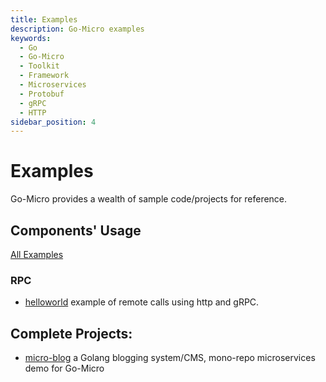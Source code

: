 ```yaml
---
title: Examples
description: Go-Micro examples
keywords:
  - Go
  - Go-Micro
  - Toolkit
  - Framework
  - Microservices
  - Protobuf
  - gRPC
  - HTTP
sidebar_position: 4
---
```


# Examples
Go-Micro provides a wealth of sample code/projects for reference.

## Components' Usage
[All Examples](https://github.com/devexps/go-examples)

### RPC
- [helloworld](https://github.com/devexps/go-examples/tree/main/helloworld) example of remote calls using http and gRPC.

## Complete Projects:
- [micro-blog](https://github.com/devexps/go-examples/tree/main/micro-blog) a Golang blogging system/CMS, mono-repo microservices demo for Go-Micro